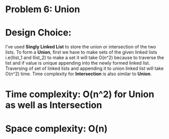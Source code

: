 # Problem 6: Union
# Design Choice:
I've used **Singly Linked List** to store the union or intersection of the two lists. To form a **Union**, first we have to make sets of the given linked lists i.e(llist_1 and llist_2) to make a set it will take O(n^2) because to traverse the list and if value is unique appending into the newly formed linked list.
Traversing of set of linked lists and appending it to union linked list will take O(n^2) time. Time complexity for **Intersection** is also similar to **Union**.


# Time complexity: O(n^2) for Union as well as Intersection
# Space complexity: O(n)